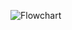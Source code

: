 ![Flowchart](U:\9CT2\9CT2-Task1-Schmeegledeeps\Images\Untitled-2025-04-01-1147.excalidraw.png "Flowchart")
